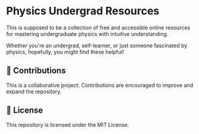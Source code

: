 # Physics Undergrad Resources

This is supposed to be a collection of free and accessible online resources for mastering undergraduate physics with intuitive understanding.

Whether you're an undergrad, self-learner, or just someone fascinated by physics, hopefully, you might find these helpful!

## 🤝 Contributions

This is a collaborative project. Contributions are encouraged to improve and expand the repository.

## 📜 License

This repository is licensed under the MIT License.
